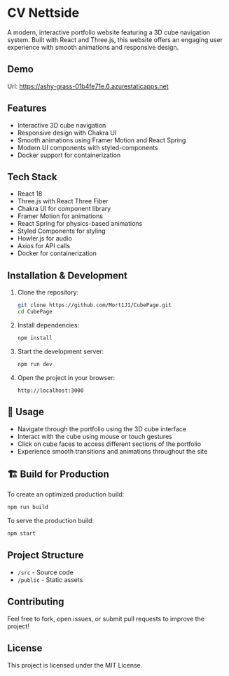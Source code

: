 # CV Nettside

A modern, interactive portfolio website featuring a 3D cube navigation system. Built with React and Three.js, this website offers an engaging user experience with smooth animations and responsive design.

## Demo

Url: https://ashy-grass-01b4fe71e.6.azurestaticapps.net

## Features
- Interactive 3D cube navigation
- Responsive design with Chakra UI
- Smooth animations using Framer Motion and React Spring
- Modern UI components with styled-components
- Docker support for containerization

## Tech Stack
- React 18
- Three.js with React Three Fiber
- Chakra UI for component library
- Framer Motion for animations
- React Spring for physics-based animations
- Styled Components for styling
- Howler.js for audio
- Axios for API calls
- Docker for containerization

## Installation & Development

1. Clone the repository:
   ```sh
   git clone https://github.com/Mort1J1/CubePage.git
   cd CubePage
   ```

2. Install dependencies:
   ```sh
   npm install
   ```

3. Start the development server:
   ```sh
   npm run dev
   ```

4. Open the project in your browser:
   ```
   http://localhost:3000
   ```

## 📖 Usage
- Navigate through the portfolio using the 3D cube interface
- Interact with the cube using mouse or touch gestures
- Click on cube faces to access different sections of the portfolio
- Experience smooth transitions and animations throughout the site

## 🏗 Build for Production
To create an optimized production build:
   ```sh
   npm run build
   ```

To serve the production build:
   ```sh
   npm start
   ```

## Project Structure
- `/src` - Source code
- `/public` - Static assets

## Contributing
Feel free to fork, open issues, or submit pull requests to improve the project!

## License
This project is licensed under the MIT License.

